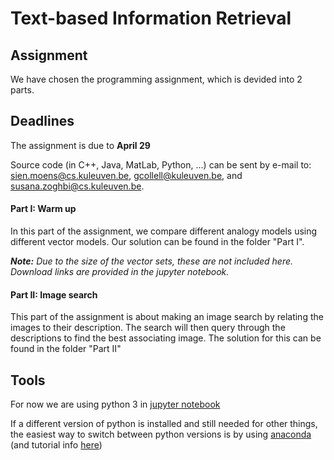 # Text-based Information Retrieval
## Assignment
We have chosen the programming assignment, which is devided into 2 parts.

## Deadlines
The assignment is due to **April 29** 

Source code (in C++, Java, MatLab, Python, ...) can be sent by e-mail to: sien.moens@cs.kuleuven.be, gcollell@kuleuven.be, and susana.zoghbi@cs.kuleuven.be.

#### Part I: Warm up
In this part of the assignment, we compare different analogy models using different vector models. Our solution can be found in the folder "Part I".

*__Note:__ Due to the size of the vector sets, these are not included here. Download links are provided in the jupyter notebook.*

#### Part II: Image search
This part of the assignment is about making an image search by relating the images to their description. The search will then query through the descriptions to find the best associating image.
The solution for this can be found in the folder "Part II"

## Tools
For now we are using python 3 in [jupyter notebook](http://ipython.org/notebook.html)

If a different version of python is installed and still needed for other things, the easiest way to switch between python versions is by using [anaconda](http://anaconda.org/) (and tutorial info [here](http://conda.pydata.org/docs/get-started.html))
